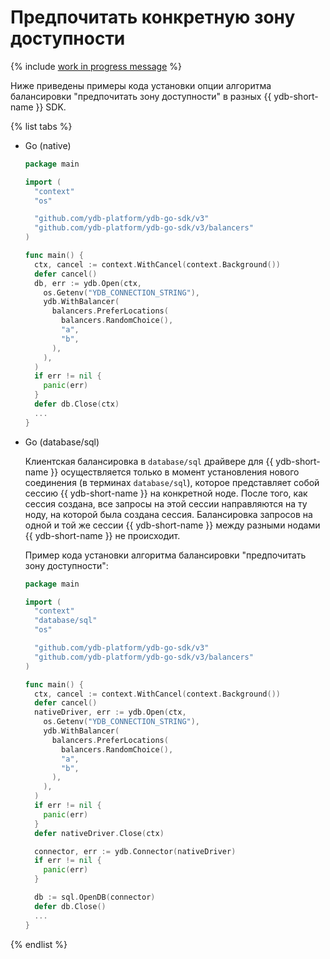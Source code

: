 # Предпочитать конкретную зону доступности

{% include [work in progress message](_includes/addition.md) %}

Ниже приведены примеры кода установки опции алгоритма балансировки "предпочитать зону доступности" в разных {{ ydb-short-name }} SDK.

{% list tabs %}

- Go (native)

  ```go
  package main

  import (
    "context"
    "os"

    "github.com/ydb-platform/ydb-go-sdk/v3"
    "github.com/ydb-platform/ydb-go-sdk/v3/balancers"
  )

  func main() {
    ctx, cancel := context.WithCancel(context.Background())
    defer cancel()
    db, err := ydb.Open(ctx,
      os.Getenv("YDB_CONNECTION_STRING"),
      ydb.WithBalancer(
        balancers.PreferLocations(
          balancers.RandomChoice(),
          "a",
          "b",
        ),
      ),
    )
    if err != nil {
      panic(err)
    }
    defer db.Close(ctx)
    ...
  }
  ```

- Go (database/sql)

  Клиентская балансировка в `database/sql` драйвере для {{ ydb-short-name }} осуществляется только в момент установления нового соединения (в терминах `database/sql`), которое представляет собой сессию {{ ydb-short-name }} на конкретной ноде. После того, как сессия создана, все запросы на этой сессии направляются на ту ноду, на которой была создана сессия. Балансировка запросов на одной и той же сессии {{ ydb-short-name }} между разными нодами {{ ydb-short-name }} не происходит.

  Пример кода установки алгоритма балансировки "предпочитать зону доступности":

  ```go
  package main

  import (
    "context"
    "database/sql"
    "os"

    "github.com/ydb-platform/ydb-go-sdk/v3"
    "github.com/ydb-platform/ydb-go-sdk/v3/balancers"
  )

  func main() {
    ctx, cancel := context.WithCancel(context.Background())
    defer cancel()
    nativeDriver, err := ydb.Open(ctx,
      os.Getenv("YDB_CONNECTION_STRING"),
      ydb.WithBalancer(
        balancers.PreferLocations(
          balancers.RandomChoice(),
          "a",
          "b",
        ),
      ),
    )
    if err != nil {
      panic(err)
    }
    defer nativeDriver.Close(ctx)

    connector, err := ydb.Connector(nativeDriver)
    if err != nil {
      panic(err)
    }

    db := sql.OpenDB(connector)
    defer db.Close()
    ...
  }
  ```

{% endlist %}
